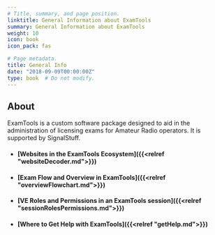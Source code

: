 ```yaml
---
# Title, summary, and page position.
linktitle: General Information about ExamTools
summary: General Information about ExamTools
weight: 10
icon: book
icon_pack: fas

# Page metadata.
title: General Info
date: "2018-09-09T00:00:00Z"
type: book  # Do not modify.
---
```


## About

ExamTools is a custom software package designed to aid in the administration of licensing exams for Amateur Radio operators.  It is supported by SignalStuff.


* #### [Websites in the ExamTools Ecosystem]({{<relref "websiteDecoder.md">}})
* #### [Exam Flow and Overview in ExamTools]({{<relref "overviewFlowchart.md">}})
* #### [VE Roles and Permissions in an ExamTools session]({{<relref "sessionRolesPermissions.md">}})
* #### [Where to Get Help with ExamTools]({{<relref "getHelp.md">}})
